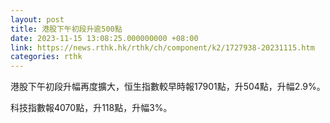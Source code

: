 ```yaml
---
layout: post
title: 港股下午初段升逾500點
date: 2023-11-15 13:08:25.000000000 +08:00
link: https://news.rthk.hk/rthk/ch/component/k2/1727938-20231115.htm
categories: rthk
---
```


港股下午初段升幅再度擴大，恒生指數較早時報17901點，升504點，升幅2.9%。

科技指數報4070點，升118點，升幅3%。
